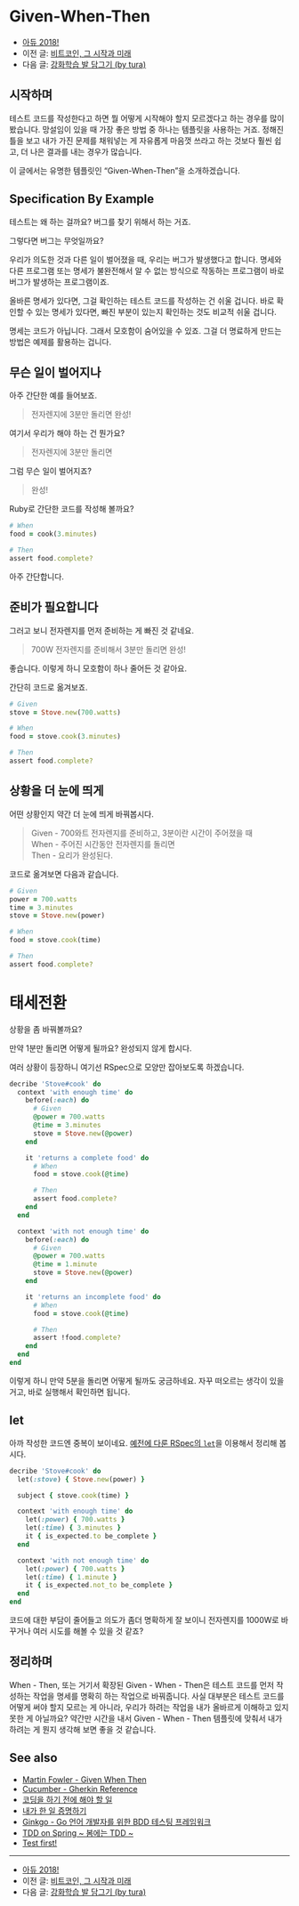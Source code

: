 # Given-When-Then

- [아듀 2018!](https://adieu2018.ahastudio.com/)
- 이전 글: [비트코인, 그 시작과 미래](http://j.mp/2ROLSJM)
- 다음 글: [강화학습 발 담그기 (by tura)](http://j.mp/2AnrwQW)

## 시작하며

테스트 코드를 작성한다고 하면 뭘 어떻게 시작해야 할지 모르겠다고 하는 경우를
많이 봤습니다.
망설임이 있을 때 가장 좋은 방법 중 하나는 템플릿을 사용하는 거죠.
정해진 틀을 보고 내가 가진 문제를 채워넣는 게
자유롭게 마음껏 쓰라고 하는 것보다 훨씬 쉽고,
더 나은 결과를 내는 경우가 많습니다.

이 글에서는 유명한 템플릿인 “Given-When-Then”을 소개하겠습니다.

## Specification By Example

테스트는 왜 하는 걸까요? 버그를 찾기 위해서 하는 거죠.

그렇다면 버그는 무엇일까요?

우리가 의도한 것과 다른 일이 벌어졌을 때, 우리는 버그가 발생했다고 합니다.
명세와 다른 프로그램 또는 명세가 불완전해서 알 수 없는 방식으로 작동하는
프로그램이 바로 버그가 발생하는 프로그램이죠.

올바른 명세가 있다면, 그걸 확인하는 테스트 코드를 작성하는 건 쉬울 겁니다.
바로 확인할 수 있는 명세가 있다면, 빠진 부분이 있는지 확인하는 것도
비교적 쉬울 겁니다.

명세는 코드가 아닙니다. 그래서 모호함이 숨어있을 수 있죠.
그걸 더 명료하게 만드는 방법은 예제를 활용하는 겁니다.

## 무슨 일이 벌어지나

아주 간단한 예를 들어보죠.

> 전자렌지에 3분만 돌리면 완성!

여기서 우리가 해야 하는 건 뭔가요?

> 전자렌지에 3분만 돌리면

그럼 무슨 일이 벌어지죠?

> 완성!

Ruby로 간단한 코드를 작성해 볼까요?

```ruby
# When
food = cook(3.minutes)

# Then
assert food.complete?
```

아주 간단합니다.

## 준비가 필요합니다

그러고 보니 전자렌지를 먼저 준비하는 게 빠진 것 같네요.

> 700W 전자렌지를 준비해서 3분만 돌리면 완성!

좋습니다. 이렇게 하니 모호함이 하나 줄어든 것 같아요.

간단히 코드로 옮겨보죠.

```ruby
# Given
stove = Stove.new(700.watts)

# When
food = stove.cook(3.minutes)

# Then
assert food.complete?
```

## 상황을 더 눈에 띄게

어떤 상황인지 약간 더 눈에 띄게 바꿔봅시다.

> Given - 700와트 전자렌지를 준비하고, 3분이란 시간이 주어졌을 때\
> When - 주어진 시간동안 전자렌지를 돌리면\
> Then - 요리가 완성된다.

코드로 옮겨보면 다음과 같습니다.

```ruby
# Given
power = 700.watts
time = 3.minutes
stove = Stove.new(power)

# When
food = stove.cook(time)

# Then
assert food.complete?
```

# 태세전환

상황을 좀 바꿔볼까요?

만약 1분만 돌리면 어떻게 될까요? 완성되지 않게 합시다.

여러 상황이 등장하니 여기선 RSpec으로 모양만 잡아보도록 하겠습니다.

```ruby
decribe 'Stove#cook' do
  context 'with enough time' do
    before(:each) do
      # Given
      @power = 700.watts
      @time = 3.minutes
      stove = Stove.new(@power)
    end

    it 'returns a complete food' do
      # When
      food = stove.cook(@time)

      # Then
      assert food.complete?
    end
  end

  context 'with not enough time' do
    before(:each) do
      # Given
      @power = 700.watts
      @time = 1.minute
      stove = Stove.new(@power)
    end

    it 'returns an incomplete food' do
      # When
      food = stove.cook(@time)

      # Then
      assert !food.complete?
    end
  end
end
```

이렇게 하니 만약 5분을 돌리면 어떻게 될까도 궁금하네요.
자꾸 떠오르는 생각이 있을 거고, 바로 실행해서 확인하면 됩니다.

## let

아까 작성한 코드엔 중복이 보이네요.
[예전에 다룬 RSpec의 `let`](http://j.mp/2gvIbWD)을 이용해서 정리해 봅시다.

```ruby
decribe 'Stove#cook' do
  let(:stove) { Stove.new(power) }

  subject { stove.cook(time) }

  context 'with enough time' do
    let(:power) { 700.watts }
    let(:time) { 3.minutes }
    it { is_expected.to be_complete }
  end

  context 'with not enough time' do
    let(:power) { 700.watts }
    let(:time) { 1.minute }
    it { is_expected.not_to be_complete }
  end
end
```

코드에 대한 부담이 줄어들고 의도가 좀더 명확하게 잘 보이니
전자렌지를 1000W로 바꾸거나 여러 시도를 해볼 수 있을 것 같죠?

## 정리하며

When - Then, 또는 거기서 확장된 Given - When - Then은
테스트 코드를 먼저 작성하는 작업을 명세를 명확히 하는 작업으로 바꿔줍니다.
사실 대부분은 테스트 코드를 어떻게 써야 할지 모르는 게 아니라,
우리가 하려는 작업을 내가 올바르게 이해하고 있지 못한 게 아닐까요?
약간만 시간을 내서 Given - When - Then 템플릿에 맞춰서
내가 하려는 게 뭔지 생각해 보면 좋을 것 같습니다.

## See also

- [Martin Fowler - Given When Then](http://j.mp/2RHlgdw)
- [Cucumber - Gherkin Reference](http://j.mp/2RSVUtv)
- [코딩을 하기 전에 해야 할 일](https://youtu.be/N4FV788fNiQ)
- [내가 한 일 증명하기](https://youtu.be/wd8OmjB_eUI)
- [Ginkgo - Go 언어 개발자를 위한 BDD 테스팅 프레임워크](https://youtu.be/gfTsSBRvdqI)
- [TDD on Spring ~ 봄에는 TDD ~](https://youtu.be/-hqiLswBiY8)
- [Test first!](http://j.mp/1Puv8O9)

---

- [아듀 2018!](https://adieu2018.ahastudio.com/)
- 이전 글: [비트코인, 그 시작과 미래](http://j.mp/2ROLSJM)
- 다음 글: [강화학습 발 담그기 (by tura)](http://j.mp/2AnrwQW)
